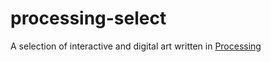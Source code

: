 # processing-select
A selection of interactive and digital art written in [Processing](https://processing.org/)
